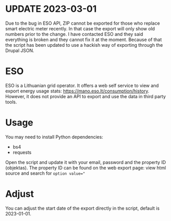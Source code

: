 # UPDATE 2023-03-01

Due to the bug in ESO API, ZIP cannot be exported for those who replace smart electric meter recently.
In that case the export will only show old numbers prior to the change.
I have contacted ESO and they said everything is broken and they cannot fix it at the moment.
Because of that the script has been updated to use a hackish way of exporting through the Drupal JSON.

# ESO

ESO is a Lithuanian grid operator. It offers a web self service to view and export energy usage stats: https://mano.eso.lt/consumption/history. However, it does not provide an API to export and use the data in third party tools.

# Usage

You may need to install Python dependencies:

* bs4
* requests

Open the script and update it with your email, password and the property ID (objektas). The property ID can be found on the web export page: view html source and search for `option value="`

# Adjust

You can adjust the start date of the export directly in the script, default is 2023-01-01.


